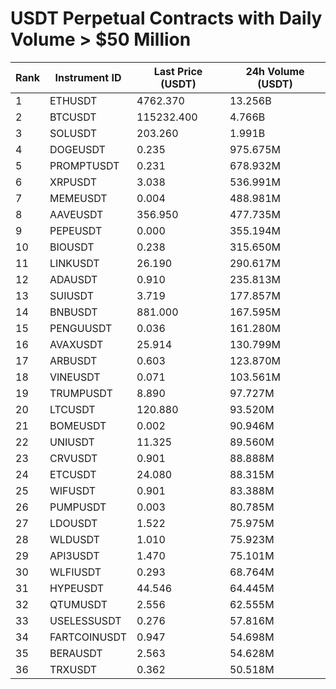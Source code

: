 # USDT Perpetual Contracts with Daily Volume > $50 Million

| Rank | Instrument ID | Last Price (USDT) | 24h Volume (USDT) |
|------|---------------|-------------------|-------------------|
| 1 | ETHUSDT | 4762.370 | 13.256B |
| 2 | BTCUSDT | 115232.400 | 4.766B |
| 3 | SOLUSDT | 203.260 | 1.991B |
| 4 | DOGEUSDT | 0.235 | 975.675M |
| 5 | PROMPTUSDT | 0.231 | 678.932M |
| 6 | XRPUSDT | 3.038 | 536.991M |
| 7 | MEMEUSDT | 0.004 | 488.981M |
| 8 | AAVEUSDT | 356.950 | 477.735M |
| 9 | PEPEUSDT | 0.000 | 355.194M |
| 10 | BIOUSDT | 0.238 | 315.650M |
| 11 | LINKUSDT | 26.190 | 290.617M |
| 12 | ADAUSDT | 0.910 | 235.813M |
| 13 | SUIUSDT | 3.719 | 177.857M |
| 14 | BNBUSDT | 881.000 | 167.595M |
| 15 | PENGUUSDT | 0.036 | 161.280M |
| 16 | AVAXUSDT | 25.914 | 130.799M |
| 17 | ARBUSDT | 0.603 | 123.870M |
| 18 | VINEUSDT | 0.071 | 103.561M |
| 19 | TRUMPUSDT | 8.890 | 97.727M |
| 20 | LTCUSDT | 120.880 | 93.520M |
| 21 | BOMEUSDT | 0.002 | 90.946M |
| 22 | UNIUSDT | 11.325 | 89.560M |
| 23 | CRVUSDT | 0.901 | 88.888M |
| 24 | ETCUSDT | 24.080 | 88.315M |
| 25 | WIFUSDT | 0.901 | 83.388M |
| 26 | PUMPUSDT | 0.003 | 80.785M |
| 27 | LDOUSDT | 1.522 | 75.975M |
| 28 | WLDUSDT | 1.010 | 75.923M |
| 29 | API3USDT | 1.470 | 75.101M |
| 30 | WLFIUSDT | 0.293 | 68.764M |
| 31 | HYPEUSDT | 44.546 | 64.445M |
| 32 | QTUMUSDT | 2.556 | 62.555M |
| 33 | USELESSUSDT | 0.276 | 57.816M |
| 34 | FARTCOINUSDT | 0.947 | 54.698M |
| 35 | BERAUSDT | 2.563 | 54.628M |
| 36 | TRXUSDT | 0.362 | 50.518M |
